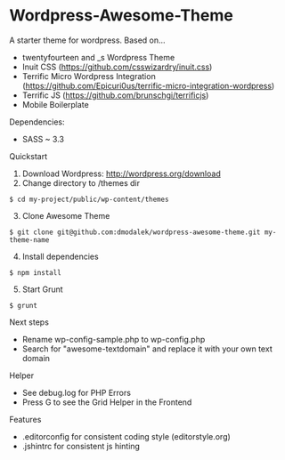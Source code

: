 Wordpress-Awesome-Theme
=======================

A starter theme for wordpress. Based on...

- twentyfourteen and _s Wordpress Theme
- Inuit CSS (https://github.com/csswizardry/inuit.css)
- Terrific Micro Wordpress Integration (https://github.com/Epicuri0us/terrific-micro-integration-wordpress)
- Terrific JS (https://github.com/brunschgi/terrificjs)
- Mobile Boilerplate


Dependencies:

- SASS ~ 3.3


Quickstart

1. Download Wordpress: http://wordpress.org/download
2. Change directory to /themes dir
```
$ cd my-project/public/wp-content/themes
```
3. Clone Awesome Theme
```
$ git clone git@github.com:dmodalek/wordpress-awesome-theme.git my-theme-name
```
4. Install dependencies
```
$ npm install
```
5. Start Grunt
```
$ grunt
```

Next steps

- Rename wp-config-sample.php to wp-config.php
- Search for "awesome-textdomain" and replace it with your own text domain


Helper

- See debug.log for PHP Errors
- Press G to see the Grid Helper in the Frontend


Features

- .editorconfig for consistent coding style (editorstyle.org)
- .jshintrc for consistent js hinting